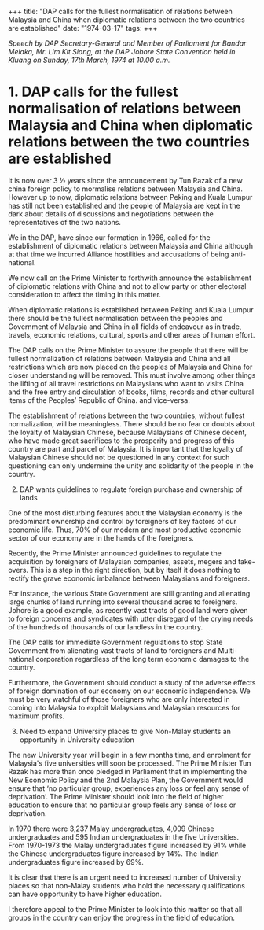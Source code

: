 +++ 
title: "DAP calls for the fullest normalisation of relations between Malaysia and China when diplomatic relations between the two countries are established"
date: "1974-03-17"
tags:
+++

_Speech by DAP Secretary-General and Member of Parliament for Bandar Melaka, Mr. Lim Kit Siang, at the DAP Johore State Convention held in Kluang on Sunday, 17th March, 1974 at 10.00 a.m._

# 1. DAP calls for the fullest normalisation of relations between Malaysia and China when diplomatic relations between the two countries are established

It is now over 3 ½ years since the announcement by Tun Razak of a new china foreign policy to mormalise relations between Malaysia and China. However up to now, diplomatic relations between Peking and Kuala Lumpur has still not been established and the people of Malaysia are kept in the dark about details of discussions and negotiations between the representatives of the two nations.</u>

We in the DAP, have since our formation in 1966, called for the establishment of diplomatic relations between Malaysia and China although at that time we incurred Alliance hostilities and accusations of being anti-national.

We now call on the Prime Minister to forthwith announce the establishment of diplomatic relations with China and not to allow party or other electoral consideration to affect the timing in this matter.

When diplomatic relations is established between Peking and Kuala Lumpur there should be the fullest normalisation between the peoples and Government of Malaysia and China in all fields of endeavour as in trade, travels, economic relations, cultural, sports and other areas of human effort.

The DAP calls on the Prime Minister to assure the people that there will be fullest normalization of relations between Malaysia and China and all restrictions which are now placed on the peoples of Malaysia and China for closer understanding will be removed. This must involve among other things the lifting of all travel restrictions on Malaysians who want to visits China and the free entry and circulation of books, films, records and other cultural items of the Peoples’ Republic of China. and vice-versa.

The establishment of relations between the two countries, without fullest normalization, will be meaningless. There should be no fear or doubts about the loyalty of Malaysian Chinese, because Malaysians of Chinese decent, who have made great sacrifices to the prosperity and progress of this country are part and parcel of Malaysia. It is important that the loyalty of Malaysian Chinese should not be questioned in any context for such questioning can only undermine the unity and solidarity of the people in the country.

2. DAP wants guidelines to regulate foreign purchase and ownership of lands

One of the most disturbing features about the Malaysian economy is the predominant ownership and control by foreigners of key factors of our economic life. Thus, 70% of our modern and most productive economic sector of our economy are in the hands of the foreigners.

Recently, the Prime Minister announced guidelines to regulate the acquisition by foreigners of Malaysian companies, assets, megers and take-overs. This is a step in the right direction, but by itself it does nothing to rectify the grave economic imbalance between Malaysians and foreigners.

For instance, the various State Government are still granting and alienating large chunks of land running into several thousand acres to foreigners. Johore is a good example, as recently vast tracts of good land were given to foreign concerns and syndicates with utter disregard of the crying needs of the hundreds of thousands of our landless in the country.

The DAP calls for immediate Government regulations to stop State Government from alienating vast tracts of land to foreigners and Multi-national corporation regardless of the long term economic damages to the country.

Furthermore, the Government should conduct a study of the adverse effects of foreign domination of our economy on our economic independence. We must be very watchful of those foreigners who are only interested in coming into Malaysia to exploit Malaysians and Malaysian resources for maximum profits.

3. Need to expand University places to give Non-Malay students an opportunity in University education

The new University year will begin in a few months time, and enrolment for Malaysia's five universities will soon be processed. The Prime Minister Tun Razak has more than once pledged in Parliament that in implementing the New Economic Policy and the 2nd Malaysia Plan, the Government would ensure that ‘no particular group, experiences any loss or feel any sense of deprivation’. The Prime Minister should look into the field of higher education to ensure that no particular group feels any sense of loss or deprivation.

In 1970 there were 3,237 Malay undergraduates, 4,009 Chinese undergraduates and 595 Indian undergraduates in the five Universities. From 1970-1973 the Malay undergraduates figure increased by 91% while the Chinese undergraduates figure increased by 14%. The Indian undergraduates figure increased by 69%.

It is clear that there is an urgent need to increased number of University places so that non-Malay students who hold the necessary qualifications can have opportunity to have higher education.

I therefore appeal to the Prime Minister to look into this matter so that all groups in the country can enjoy the progress in the field of education.
 
